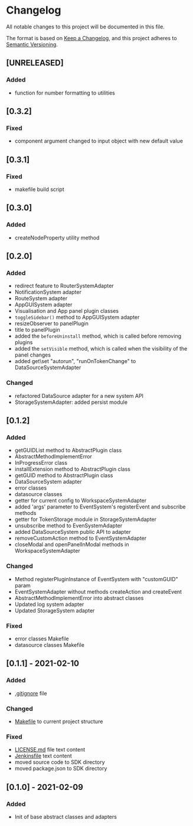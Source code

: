 # Changelog

All notable changes to this project will be documented in this file.

The format is based on [Keep a Changelog](https://keepachangelog.com/en/1.0.0/),
and this project adheres to [Semantic Versioning](https://semver.org/spec/v2.0.0.html).

## [UNRELEASED]

### Added

- function for number formatting to utilities

## [0.3.2]

### Fixed

- component argument changed to input object with new default value

## [0.3.1]

### Fixed

- makefile build script

## [0.3.0]

### Added

- createNodeProperty utility method

## [0.2.0]

### Added

- redirect feature to RouterSystemAdapter
- NotificationSystem adapter
- RouteSystem adapter
- AppGUISystem adapter
- Visualisation and App panel plugin classes
- `toggleSidebar()` method to AppGUISystem adapter
- resizeObserver to panelPlugin
- title to panelPlugin
- added the `beforeUninstall` method, which is called before removing plugins
- added the `setVisible` method, which is called when the visibility of the panel changes
- added get\set "autorun", "runOnTokenChange" to DataSourceSystemAdapter

### Changed

- refactored DataSource adapter for a new system API
- StorageSystemAdapter: added persist module

## [0.1.2]

### Added

- getGUIDList method to AbstractPlugin class
- AbstractMethodImplementError
- InProgressError class
- installExtension method to AbstractPlugin class
- getGUID method to AbstractPlugin class
- DataSourceSystem adapter
- error classes
- datasource classes
- getter for current config to WorkspaceSystemAdapter
- added 'args' parameter to EventSystem's registerEvent and subscribe methods
- getter for TokenStorage module in StorageSystemAdapter
- unsubscribe method to EvenSystemAdapter
- added DataSourceSystem public API to adapter
- removeCustomAction method to EventSystemAdapter
- closeModal and openPanelInModal methods in WorkspaceSystemAdapter

### Changed

- Method registerPluginInstance of EventSystem with "customGUID" param
- EventSystemAdapter without methods createAction and createEvent
- AbstractMethodImplementError into abstract classes
- Updated log system adapter
- Updated StorageSystem adapter

### Fixed

- error classes Makefile
- datasource classes Makefile

## [0.1.1] - 2021-02-10

### Added

- [.gitignore](.gitignore) file

### Changed

- [Makefile](Makefile) to current project structure

### Fixed

- [LICENSE.md](LICENSE.md) file text content
- [Jenkinsfile](Jenkinsfile) text content
- moved source code to SDK directory
- moved package.json to SDK directory

## [0.1.0] - 2021-02-09

### Added

- Init of base abstract classes and adapters
